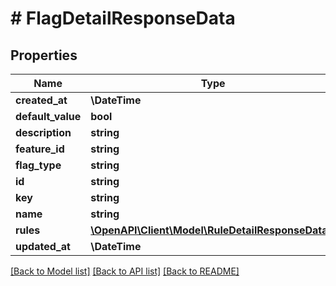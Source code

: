 # # FlagDetailResponseData

## Properties

Name | Type | Description | Notes
------------ | ------------- | ------------- | -------------
**created_at** | **\DateTime** |  |
**default_value** | **bool** |  |
**description** | **string** |  |
**feature_id** | **string** |  | [optional]
**flag_type** | **string** |  |
**id** | **string** |  |
**key** | **string** |  |
**name** | **string** |  |
**rules** | [**\OpenAPI\Client\Model\RuleDetailResponseData[]**](RuleDetailResponseData.md) |  |
**updated_at** | **\DateTime** |  |

[[Back to Model list]](../../README.md#models) [[Back to API list]](../../README.md#endpoints) [[Back to README]](../../README.md)

